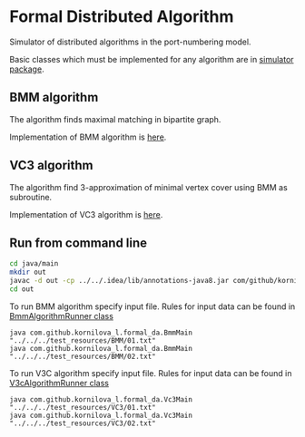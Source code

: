 # Formal Distributed Algorithm

Simulator of distributed algorithms in the port-numbering model.

Basic classes which must be implemented for any algorithm are in [simulator package](java/main/com/github/kornilova_l/formal_da/simulator).

## BMM algorithm

The algorithm finds maximal matching in bipartite graph.

Implementation of BMM algorithm is [here](java/main/com/github/kornilova_l/formal_da/implementation/BMM).

## VC3 algorithm

The algorithm find 3-approximation of minimal vertex cover using BMM as subroutine.

Implementation of VC3 algorithm is [here](java/main/com/github/kornilova_l/formal_da/implementation/VC3).

## Run from command line

```bash
cd java/main
mkdir out
javac -d out -cp ../../.idea/lib/annotations-java8.jar com/github/kornilova_l/formal_da/**/*.java
cd out
```
To run BMM algorithm specify input file. Rules for input data can be found in [BmmAlgorithmRunner class](java/main/com/github/kornilova_l/formal_da/implementation/BMM/BmmAlgorithmRunner.java)
```
java com.github.kornilova_l.formal_da.BmmMain "../../../test_resources/BMM/01.txt"
java com.github.kornilova_l.formal_da.BmmMain "../../../test_resources/BMM/02.txt"
```

To run V3C algorithm specify input file. Rules for input data can be found in [V3cAlgorithmRunner class](java/main/com/github/kornilova_l/formal_da/implementation/VC3/Vc3AlgorithmRunner.java)
```
java com.github.kornilova_l.formal_da.Vc3Main "../../../test_resources/VC3/01.txt"
java com.github.kornilova_l.formal_da.Vc3Main "../../../test_resources/VC3/02.txt"
```

